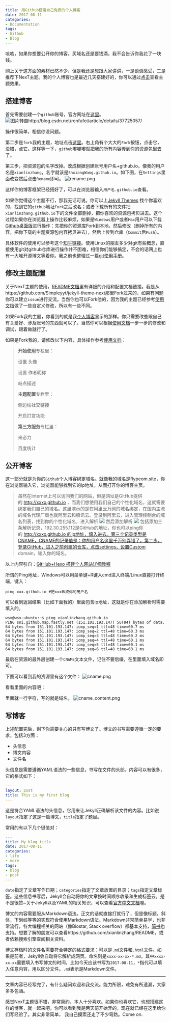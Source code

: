```yaml
---
title: 用Github搭建自己免费的个人博客
date: 2017-08-11
categories:
- Documentation
tags:
- Github
- Blog
---
```




咳咳，如果你想要公开你的博客。买域名还是要钱滴，我不会告诉你我花了一块钱。

网上关于这方面的素材已然不少，但是我还是想跟大家讲讲，一是谈谈感受，二是推荐下NexT主题。我的个人博客也是最近几天搭建好的，你可以通过[点击](http://www.flypeom.site/)查看主题效果。

<!-- more -->

## 搭建博客

首先需要创建一个`github`账号，官方网址在[这里](https://github.com/)。
![图片转自http://blog.csdn.net/renfufei/article/details/37725057/](http://upload-images.jianshu.io/upload_images/3884693-673464d8910d5dc6?imageMogr2/auto-orient/strip%7CimageView2/2/w/1240)

操作很简单，相信你没问题。

第二步是`fork`我的主题，地址点击[这里](https://github.com/xianlinzhang/xianlinzhang.github.io)。右上角有个大大的`Fork`按钮，点击它，没错，点它。这样等一下，`github`嘟嘟嘟就把我的所有内容传到你的资源包里去了。

第三步，把资源包的名字改掉。改成根据创建账号用户名+github.io。像我的用户名是`xianlinzhang`，名字就该是`ShxiangWang.github.io`。如下图，在`Settings`里面改变然后点击`Rename`即可。
![rename.png](http://upload-images.jianshu.io/upload_images/3884693-28cb769bdb90186c.png?imageMogr2/auto-orient/strip%7CimageView2/2/w/1240)

这样你的博客框架已经搭好了，可以在浏览器输入`用户名.github.io`查看。

如果你觉得这个主题不行，那我无话可说。你可以上[Jekyll Themes](http://jekyllthemes.org/)
找个你喜欢的，找到它的`github`地址`Fork`之后改名；或者下载所有的文件把`xianlinzhang.github.io`下的文件全部删掉，把你喜欢的资源包拷贝进去。这个过程如果你在浏览器上操作比较麻烦，如果是`Windows`用户或者`Mac`用户可以下载[Github桌面版](https://desktop.github.com/)进行操作：先把你的资源库Fork到本地，然后修改（删掉所有的内容，把你下载的主题资源包内容拷贝进去），然后上传到仓库（`Commit`后`Push`）。

具体软件的使用可以参考这个[知乎链接](https://www.zhihu.com/question/20070065)。使用Linux的朋友多少对git有些概念，直接使用git对github仓库进行操作并不困难，相信你们能够搞定，不会的话网上也有一大堆开源博文等着你。我之前也整理过一篇[git使用手册](http://www.jianshu.com/p/e32a8e7ca93b)。

## 修改主题配置

关于NexT主题的使用，[README文档](http://www.jianshu.com/p/e32a8e7ca93b)里有详细的介绍和配置文档链接。我是从https://github.com/Simpleyyt/jekyll-theme-next那里Fork过来的，如果有问题你可以建立`issue`进行交流。当然你也可以Fork他的，因为我的主题已经参考[使用文档](http://theme-next.simpleyyt.com/)做了一些自定义修改，所以有一些不同。

如果Fork我的主题，你看到的就是我[个人博客](http://www.flypeom.site/)显示的那样。你只需要改些跟自己有关爱好、涉及账号的东西就可以了。当然你可以根据[使用文档](http://theme-next.simpleyyt.com/)一步一步的修改和调试，跟着做就行了。

如果是Fork我的，请修改以下内容，具体操作参考[使用文档](http://theme-next.simpleyyt.com/)：
>**开始使用**专栏里：
>
> 设置 头像
>
> 设置 作者昵称
>
> 站点描述
>
>**主题配置**专栏里：
>
>侧边栏社交链接
>
>开启打赏功能
>
>**第三方服务**专栏里：
>
>来必力
>
>百度统计

## 公开博客
这一部分就是为你的`Github`个人博客绑定域名。就像我的域名是flypeom.site，你在浏览器输入它，浏览器能够找到它的ip地址，从而打开你的博客主页。

>虽然在Internet上可以访问我们的网站，但是网址是GitHub提供的:http://xxxx.github.io ，而我们想使用我们自己的个性化域名，这就需要绑定我们自己的域名。这里演示的是在阿里云万网的域名绑定，在国内主流的域名代理厂商也就阿里云和腾讯云。登录到阿里云，进入管理控制台的域名列表，找到你的个性化域名，进入解析
>![](http://upload-images.jianshu.io/upload_images/3884693-e4dc8d7fa29a242e.jpg?imageMogr2/auto-orient/strip%7CimageView2/2/w/1240)
>然后添加解析
>![](http://upload-images.jianshu.io/upload_images/3884693-ba44d23fc51bb01f.jpg?imageMogr2/auto-orient/strip%7CimageView2/2/w/1240)
>包括添加三条解析记录，192.30.255.112是GitHub的地址，你也可以ping你的 http://xxxx.github.io 的ip地址，填入进去。第三个记录类型是CNAME，CNAME的记录值是：你的用户名这里千万别弄错了。第二步，登录GitHub，进入之前创建的仓库，点击settings，设置Custom domain，输入你的域名。

以上内容引自：[GitHub+Hexo 搭建个人网站详细教程](https://zhuanlan.zhihu.com/p/26625249?utm_source=weibo&utm_medium=social)

所谓的Ping地址，Windows可以用菜单键+R键入cmd进入终端/Linux直接打开终端，键入：
```shell
ping xxx.github.io #把xxx改成你的用户名
```
可以看到返回结果（比如下面我的）里面包含ip地址，这就是你在添加解析时需要填入的。
```shell
wsx@wsx-ubuntu:~$ ping xianlinzhang.github.io
PING sni.github.map.fastly.net (151.101.193.147) 56(84) bytes of data.
64 bytes from 151.101.193.147: icmp_seq=1 ttl=48 time=60.7 ms
64 bytes from 151.101.193.147: icmp_seq=2 ttl=48 time=60.3 ms
64 bytes from 151.101.193.147: icmp_seq=3 ttl=48 time=60.2 ms
64 bytes from 151.101.193.147: icmp_seq=4 ttl=48 time=60.1 ms
64 bytes from 151.101.193.147: icmp_seq=5 ttl=48 time=60.1 ms
64 bytes from 151.101.193.147: icmp_seq=6 ttl=48 time=60.1 ms
```

最后在资源的最外层创建一个`CNAME`文本文件，记住不要后缀，在里面填入域名即可。

下图可以看到我的资源里有这个文件：
![cname.png](http://upload-images.jianshu.io/upload_images/3884693-58f0df24548b8dd5.png?imageMogr2/auto-orient/strip%7CimageView2/2/w/1240)

看看里面的内容吧：

里面就一行字符，写的就是域名。
![cname_content.png](http://upload-images.jianshu.io/upload_images/3884693-ce7bdb19d983510d.png?imageMogr2/auto-orient/strip%7CimageView2/2/w/1240)



## 写博客

上述配置完后，剩下你需要关心的只有写博文了。博文的书写需要遵循一定的要求，包括3方面：

- 头信息
- 博文内容
- 文件名

头信息是需要遵循YAML语法的一些信息，书写在文件的头部。内容可以有很多，它的格式如下：

```yaml
---
layout: post
title: This is my first blog
---
```

这是符合YAML语法的头信息，它用来让Jekyll正确解析该文件的内容。比如说`layout`指定了这是一篇博文，`title`指定了题目。

常用的有以下几个键值对：

```yaml
---
title: My blog title
date: 2017-08-11
categories:
- life
- more
tags:
- blog
- post
---
```

`date`指定了文章写作日期；`categories`指定了文章放置的目录；`tags`指定文章标签。这些信息书写后，Jekyll会自动将你的文章按时间顺序收录和生成标签云。是不是很赞~关于Jekyll以及YAML的相关知识，可以查看[官方中文文档](http://jekyllcn.com/docs/home/)喔。

博文的内容需要服从Markdown语法。正文的话就直接打就行了，但是像标题，斜体，下划线等等的实现符合使用Markdown语法。Markdown非常简单易学，也非常流行，各大编程相关的网站（像Biostar, Stack overflow）都基本支持，[简书](http://www.jianshu.com/)也支持。想要了解的朋友可以查看https://github.com/xianlinzhang/README，或者依赖搜索引擎查阅相关资料。

博文存档时的文件名需要符合特定的格式要求：可以是`.md`文件和`.html`文件。如果是前者，Jekyll会自动将它解析成网页。命名则是`xxxx-xx-xx-*.md`，其中`xxxx-xx-xx`需要填入书写博文的时间，比如今天应该书写为`2017-08-11`，`*`指代可以填入任意内容，用以区分文件。`.md`表示是Markdown文件。



-----------------

文章内容已经写完了，有什么疑问欢迎和我交流。能力所限，难免有所遗漏，大家多多包涵。

感觉NexT主题很不错，非常简约，本人十分喜欢。如果你也喜欢它，也想搭建这样的博客，就一起来吧。你可以看到我是两天前开始弄的，现在就已经在这里给你们写经验了。其实非常简单， 我自己摸索还走了不少弯路。Come on.
